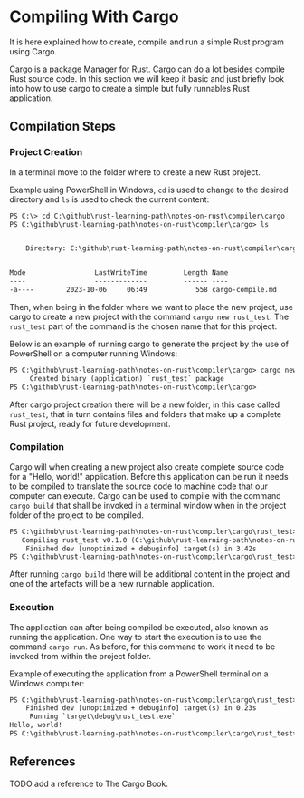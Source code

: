# Compiling With Cargo

It is here explained how to create, compile and run a simple Rust program using Cargo.

Cargo is a package Manager for Rust. Cargo can do a lot besides compile Rust source code. In this section we will keep it basic and just briefly look into how to use cargo to create a simple but fully runnables Rust application.

## Compilation Steps

### Project Creation

In a terminal move to the folder where to create a new Rust project.

Example using PowerShell in Windows, `cd` is used to change to the desired directory and `ls` is used to check the current content:

```txt
PS C:\> cd C:\github\rust-learning-path\notes-on-rust\compiler\cargo
PS C:\github\rust-learning-path\notes-on-rust\compiler\cargo> ls


    Directory: C:\github\rust-learning-path\notes-on-rust\compiler\cargo


Mode                 LastWriteTime         Length Name
----                 -------------         ------ ----
-a----        2023-10-06     06:49            558 cargo-compile.md
```

Then, when being in the folder where we want to place the new project, use cargo to create a new project with the command `cargo new rust_test`. The `rust_test` part of the command is the chosen name that for this project.

Below is an example of running cargo to generate the project by the use of PowerShell on a computer running Windows:

```txt
PS C:\github\rust-learning-path\notes-on-rust\compiler\cargo> cargo new rust_test  
     Created binary (application) `rust_test` package
PS C:\github\rust-learning-path\notes-on-rust\compiler\cargo>
```

After cargo project creation there will be a new folder, in this case called `rust_test`, that in turn contains files and folders that make up a complete Rust project, ready for future development.

### Compilation

Cargo will when creating a new project also create complete source code for a "Hello, world!" application. Before this application can be run it needs to be compiled to translate the source code to machine code that our computer can execute. Cargo can be used to compile with the command `cargo build` that shall be invoked in a terminal window when in the project folder of the project to be compiled.

```txt
PS C:\github\rust-learning-path\notes-on-rust\compiler\cargo\rust_test> cargo build
   Compiling rust_test v0.1.0 (C:\github\rust-learning-path\notes-on-rust\compiler\cargo\rust_test)  
    Finished dev [unoptimized + debuginfo] target(s) in 3.42s
PS C:\github\rust-learning-path\notes-on-rust\compiler\cargo\rust_test>
```

After running `cargo build` there will be additional content in the project and one of the artefacts will be a new runnable application.

### Execution

The application can after being compiled be executed, also known as running the application. One way to start the execution is to use the command `cargo run`. As before, for this command to work it need to be invoked from within the project folder.

Example of executing the application from a PowerShell terminal on a Windows computer:

```txt
PS C:\github\rust-learning-path\notes-on-rust\compiler\cargo\rust_test> cargo run
    Finished dev [unoptimized + debuginfo] target(s) in 0.23s
     Running `target\debug\rust_test.exe`
Hello, world!
PS C:\github\rust-learning-path\notes-on-rust\compiler\cargo\rust_test>
```

## References

TODO add a reference to The Cargo Book.

